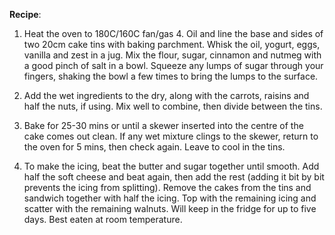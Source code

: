 **Recipe**:
1. Heat the oven to 180C/160C fan/gas 4. Oil and line the base and sides of two 20cm cake tins with baking parchment. Whisk the oil, yogurt, eggs, vanilla and zest in a jug. Mix the flour, sugar, cinnamon and nutmeg with a good pinch of salt in a bowl. Squeeze any lumps of sugar through your fingers, shaking the bowl a few times to bring the lumps to the surface.

2. Add the wet ingredients to the dry, along with the carrots, raisins and half the nuts, if using. Mix well to combine, then divide between the tins.

3. Bake for 25-30 mins or until a skewer inserted into the centre of the cake comes out clean. If any wet mixture clings to the skewer, return to the oven for 5 mins, then check again. Leave to cool in the tins.

4. To make the icing, beat the butter and sugar together until smooth. Add half the soft cheese and beat again, then add the rest (adding it bit by bit prevents the icing from splitting). Remove the cakes from the tins and sandwich together with half the icing. Top with the remaining icing and scatter with the remaining walnuts. Will keep in the fridge for up to five days. Best eaten at room temperature.

